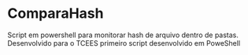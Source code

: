 # ComparaHash
Script em powershell para monitorar hash de arquivo dentro de pastas.
Desenvolvido para o TCEES
primeiro script desenvolvido em PoweShell
